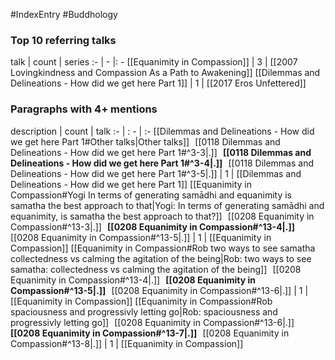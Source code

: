 #IndexEntry #Buddhology

### Top 10 referring talks
talk | count | series
:- | - |: -
[[Equanimity in Compassion]] | 3 | [[2007 Lovingkindness and Compassion As a Path to Awakening]]
[[Dilemmas and Delineations - How did we get here Part 1]] | 1 | [[2017 Eros Unfettered]]

### Paragraphs with 4+ mentions
description | count | talk
:- | : - | :-
[[Dilemmas and Delineations - How did we get here Part 1#Other talks\|Other talks]] &nbsp;&nbsp;[[0118 Dilemmas and Delineations - How did we get here Part 1#^3-3\|.]] &nbsp; **[[0118 Dilemmas and Delineations - How did we get here Part 1#^3-4\|.]]** &nbsp; [[0118 Dilemmas and Delineations - How did we get here Part 1#^3-5\|.]] | 1 | [[Dilemmas and Delineations - How did we get here Part 1]]
[[Equanimity in Compassion#Yogi In terms of generating samādhi and equanimity is samatha the best approach to that\|Yogi: In terms of generating samādhi and equanimity, is samatha the best approach to that?]] &nbsp;&nbsp;[[0208 Equanimity in Compassion#^13-3\|.]] &nbsp; **[[0208 Equanimity in Compassion#^13-4\|.]]** &nbsp; [[0208 Equanimity in Compassion#^13-5\|.]] | 1 | [[Equanimity in Compassion]]
[[Equanimity in Compassion#Rob two ways to see samatha collectedness vs calming the agitation of the being\|Rob: two ways to see samatha: collectedness vs calming the agitation of the being]] &nbsp;&nbsp;[[0208 Equanimity in Compassion#^13-4\|.]] &nbsp; **[[0208 Equanimity in Compassion#^13-5\|.]]** &nbsp; [[0208 Equanimity in Compassion#^13-6\|.]] | 1 | [[Equanimity in Compassion]]
[[Equanimity in Compassion#Rob spaciousness and progressivly letting go\|Rob: spaciousness and progressivly letting go]] &nbsp;&nbsp;[[0208 Equanimity in Compassion#^13-6\|.]] &nbsp; **[[0208 Equanimity in Compassion#^13-7\|.]]** &nbsp; [[0208 Equanimity in Compassion#^13-8\|.]] | 1 | [[Equanimity in Compassion]]

